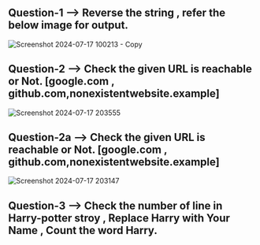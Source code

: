 ## Question-1 --> Reverse the string , refer the below image for output.
![Screenshot 2024-07-17 100213 - Copy](https://github.com/user-attachments/assets/5ba35dcf-fe73-4ccf-9ee9-dcfb4fb5849b)


## Question-2  --> Check the given URL is reachable or Not. [google.com , github.com,nonexistentwebsite.example]
![Screenshot 2024-07-17 203555](https://github.com/user-attachments/assets/c03ce05c-f009-414d-bc8f-b59354394277)


## Question-2a --> Check the given URL is reachable or Not. [google.com , github.com,nonexistentwebsite.example]
![Screenshot 2024-07-17 203147](https://github.com/user-attachments/assets/93213cb3-735f-4d9d-8a70-91803c68bcc3)

## Question-3 --> Check the number of line in Harry-potter stroy , Replace Harry with Your Name , Count the word Harry.




